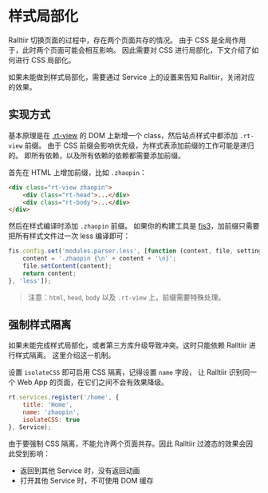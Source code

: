 # 样式局部化

Ralltiir 切换页面的过程中，存在两个页面共存的情况。
由于 CSS 是全局作用于，此时两个页面可能会相互影响。
因此需要对 CSS 进行局部化，下文介绍了如何进行 CSS 局部化。

如果未能做到样式局部化，需要通过 Service 上的设置来告知 Ralltiir，关闭对应的效果。

## 实现方式

基本原理是在 [.rt-view][rt-view] 的 DOM 上新增一个 class，然后站点样式中都添加 `.rt-view` 前缀。
由于 CSS 前缀会影响优先级，为样式表添加前缀的工作可能是递归的。
即所有依赖，以及所有依赖的依赖都需要添加前缀。

首先在 HTML 上增加前缀，比如 `.zhaopin`：

```html
<div class="rt-view zhaopin">
    <div class="rt-head">...</div>
    <div class="rt-body">...</div>
</div>
```

然后在样式编译时添加 `.zhaopin` 前缀。
如果你的构建工具是 [fis3][fis3]，加前缀只需要把所有样式文件过一次 less 编译即可：

```javascript
fis.config.set('modules.parser.less', [function (content, file, settings) {
    content = '.zhaopin {\n' + content + '\n}';
    file.setContent(content);
    return content;
}, 'less']);
```

> 注意：`html`, `head`, `body` 以及 `.rt-view` 上，前缀需要特殊处理。

## 强制样式隔离

如果未能完成样式局部化，或者第三方库升级导致冲突。这时只能依赖 Ralltiir 进行样式隔离。
这里介绍这一机制。

设置 `isolateCSS` 即可启用 CSS 隔离，记得设置 `name` 字段，
让 Ralltiir 识别同一个 Web App 的页面，在它们之间不会有效果降级。

```javascript
rt.services.register('/home', {
    title: 'Home',
    name: 'zhaopin',
    isolateCSS: true
}, Service);
```

由于要强制 CSS 隔离，不能允许两个页面共存。因此 Ralltiir 过渡态的效果会因此受到影响：

* 返回到其他 Service 时，没有返回动画
* 打开其他 Service 时，不可使用 DOM 缓存

[rt-view]: /get-started/html-structure.md
[fis3]: http://fis.baidu.com/
